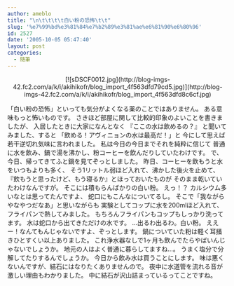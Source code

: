 ```yaml
---
author: ameblo
title: "\n\t\t\t\t白い粉の恐怖\t\t"
slug: '%e7%99%bd%e3%81%84%e7%b2%89%e3%81%ae%e6%81%90%e6%80%96'
id: 2527
date: '2005-10-05 05:47:40'
layout: post
categories:
  - 随筆
---
```


<div align="center">[![sDSCF0012.jpg](http://blog-imgs-42.fc2.com/a/k/i/akihikofr/blog_import_4f563dfd79cd5.jpg)](http://blog-imgs-42.fc2.com/a/k/i/akihikofr/blog_import_4f563dfd8c6cf.jpg)</div>

「白い粉の恐怖」といっても気分がよくなる薬のことではありません。 ある意味もっと怖いものです。 さきほど部屋に関して比較的印象のよいことを書きましたが、 入居したときに大家になんとなく 『ここの水は飲めるの？』 と聞いてみました、すると 「飲める！アヴィニョンの水は最高だ！」と 今にして思えば 若干逆切れ気味に言われました。 私は今日の今日までそれを純粋に信じて 普通に水を飲み、鍋で湯を沸かし、粉コーヒーを飲んだりしていたわけです。 で、今日、帰ってきてふと鍋を見てぞっとしました。 昨日、コーヒーを飲もうと水をいつもよりも多く、 そう1リットル弱ほど入れて、沸かした後火を止めて、 『飲もうと思ったけど、もう寝るか』とほっておいたものが そのまま乾いていたわけなんですが。 そこには積もらんばかりの白い粉。 えっ！？ カルシウム多いなとは思ってたんですよ、 蛇口にもこんなについてるし。 そこで「我ながらやなやつだなあ」と思いながらも 実験としてコップに水を200mlほど入れて、フライパンで熱してみました。 もちろんフライパンもコップもしっかり洗ってます。 水は蛇口から出てきただけの水です。 …出るわ出るわ。白い粉。 ええー！なんてもんじゃないですよ、ぞっとします。 鍋についていた粉は軽く耳掻きひとすくい以上ありました。 これ浄水器なしで1ヶ月も飲んでたらやばいんじゃないでしょうか。 地元の人はよく普通に暮らしてますね…。 うまく塩分で分解してたりするんでしょうか。 今日から飲み水は買うことにします。 味は悪くないんですが、結石にはなりたくありませんので。 夜中に水道管を流れる音が激しい理由もわかりました。 中に結石が沢山詰まっているってことですね。
